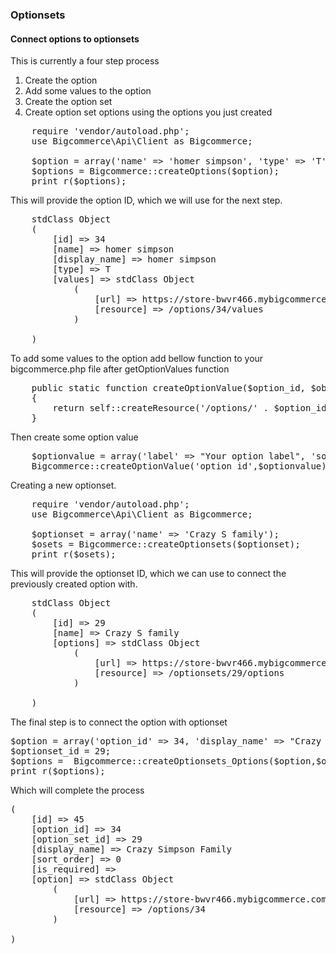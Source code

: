 ### Optionsets

#### Connect options to optionsets

This is currently a four step process
1. Create the option
2. Add some values to the option
3. Create the option set
4. Create option set options using the options you just created

<pre>
    require 'vendor/autoload.php';
    use Bigcommerce\Api\Client as Bigcommerce;

    $option = array('name' => 'homer simpson', 'type' => 'T');
    $options = Bigcommerce::createOptions($option);
    print_r($options);
</pre>

This will provide the option ID, which we will use for the next step.
<pre>
    stdClass Object
    (
        [id] => 34
        [name] => homer simpson
        [display_name] => homer simpson
        [type] => T
        [values] => stdClass Object
            (
                [url] => https://store-bwvr466.mybigcommerce.com/api/v2/options/34/values.json
                [resource] => /options/34/values
            )

    )
</pre>

To add some values to the option add bellow function to your bigcommerce.php file after getOptionValues function
<pre>
    public static function createOptionValue($option_id, $object)
    {
        return self::createResource('/options/' . $option_id . '/values', $object);
    }
</pre>

Then create some option value
<pre>
    $optionvalue = array('label' => "Your option label", 'sort_order' => "Your option sort order", 'value' => "Your option value");
    Bigcommerce::createOptionValue('option_id',$optionvalue);
</pre>


Creating a new optionset.

<pre>
    require 'vendor/autoload.php';
    use Bigcommerce\Api\Client as Bigcommerce;

    $optionset = array('name' => 'Crazy S family');
    $osets = Bigcommerce::createOptionsets($optionset);
    print_r($osets);
</pre>

This will provide the optionset ID, which we can use to connect the previously created option with.

<pre>
    stdClass Object
    (
        [id] => 29
        [name] => Crazy S family
        [options] => stdClass Object
            (
                [url] => https://store-bwvr466.mybigcommerce.com/api/v2/optionsets/29/options.json
                [resource] => /optionsets/29/options
            )

    )
</pre>

The final step is to connect the option with optionset

<pre>
$option = array('option_id' => 34, 'display_name' => "Crazy Simpson Family");
$optionset_id = 29;
$options =  Bigcommerce::createOptionsets_Options($option,$optionset_id);
print_r($options);
</pre>

Which will complete the process

<pre>
(
    [id] => 45
    [option_id] => 34
    [option_set_id] => 29
    [display_name] => Crazy Simpson Family
    [sort_order] => 0
    [is_required] =>
    [option] => stdClass Object
        (
            [url] => https://store-bwvr466.mybigcommerce.com/api/v2/options/34.json
            [resource] => /options/34
        )

)
</pre>



